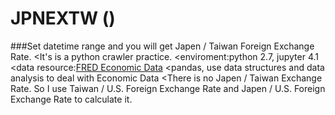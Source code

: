 # JPNEXTW ()
###Set datetime range and you will get Japen / Taiwan Foreign Exchange Rate.
<It's is a python crawler practice. 
<enviroment:python 2.7, jupyter 4.1
<data resource:[FRED Economic Data](https://fred.stlouisfed.org/)
<pandas, use data structures and data analysis to deal with Economic Data
<There is no Japen / Taiwan Exchange Rate. So I use Taiwan / U.S. Foreign Exchange Rate and Japen / U.S. Foreign Exchange Rate to calculate it.
